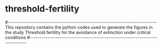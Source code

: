 # threshold-fertility
#---------------------------------------------------------------------------- 
This repository contains the python codes used to generate the figures
in the study
Threshold fertility for the avoidance of extinction under critical conditions
#----------------------------------------------------------------------------
